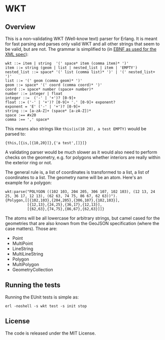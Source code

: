 WKT
===

Overview
--------

This is a non-validating WKT (Well-know text) parser for Erlang. It is meant
for fast parsing and parses only valid WKT and all other strings that seem
to be valid, but are not. The grammar is simplified to (in [EBNF as used for
the XML spec](http://www.w3.org/TR/2004/REC-xml-20040204/#sec-notation)):

    wkt ::= item | string  '(' space* item (comma item)* ')'
    item ::= string (geom | list | nested_list | item | 'EMPTY')
    nested_list ::= space* '(' list (comma list)* ')' | '(' nested_list+ ')'
    list ::= '(' geom (comma geom)* ')'
    geom ::= space* '(' coord (comma coord)* ')'
    coord ::= space* number (space+ number)*
    number ::= integer | float 
    integer ::=  ('-' | '+')? [0-9]+
    float ::= ('-' | '+')? [0-9]+ '.' [0-9]+ exponent?
    exponent = 'E' ('-' | '+')? [0-9]+
    string ::= [a-zA-Z]+ (space* [a-zA-Z])*
    space :== #x20
    comma :== ',' space*

This means also strings like `this(is(10 20), a test EMPTY)` would be
parsed to:

    {this,[{is,[{10,20}]},{'a test',[]}]}

A validating parser would be much slower as it would also need to
perform checks on the geometry, e.g. for polygons whether interiors
are really within the exterior ring or not.

The general rule is, a list of coordinates is transformed to a list,
a list of coordinates to a list. The geometry name will be an
atom. Here's an example for a polygon:

    wkt:parse("POLYGON ((102 103, 204 205, 306 107, 102 103), (12 13, 24 25, 36 17, 12 13), (62 63, 74 75, 86 67, 62 63))").
    {Polygon,[[{102,103},{204,205},{306,107},{102,103}],
              [{12,13},{24,25},{36,17},{12,13}],
              [{62,63},{74,75},{86,67},{62,63}]]}

The atoms will be all lowercase for arbitrary strings, but camel cased
for the geometries that are also known from the GeoJSON specification
(where the case matters). Those are:

 - Point
 - MultiPoint
 - LineString
 - MultiLineString
 - Polygon
 - MultiPolygon
 - GeometryCollection


Running the tests
-----------------

Running the EUnit tests is simple as:

    erl -noshell -s wkt test -s init stop


License
-------

The code is released under the MIT License.
